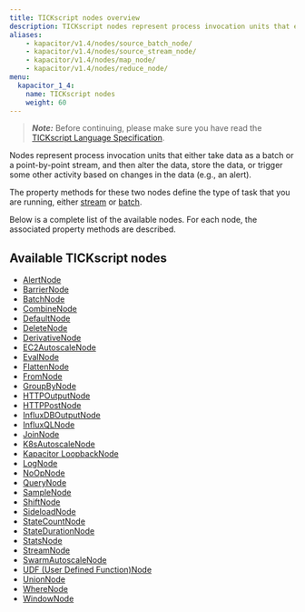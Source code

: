 ```yaml
---
title: TICKscript nodes overview
description: TICKscript nodes represent process invocation units that either take data as a batch or a point-by-point stream, and then alter the data, store the data, or trigger some other activity based on changes in the data (e.g., an alert).
aliases:
    - kapacitor/v1.4/nodes/source_batch_node/
    - kapacitor/v1.4/nodes/source_stream_node/
    - kapacitor/v1.4/nodes/map_node/
    - kapacitor/v1.4/nodes/reduce_node/
menu:
  kapacitor_1_4:
    name: TICKscript nodes
    weight: 60
---
```


> ***Note:*** Before continuing, please make sure you have read the
> [TICKscript Language Specification](/kapacitor/v1.4/tick/).

Nodes represent process invocation units that either take data as a batch or a point-by-point stream, and then alter the data, store the data, or trigger some other activity based on changes in the data (e.g., an alert).

The property methods for these two nodes define the type of task that you are running, either
[stream](/kapacitor/v1.4/introduction/getting-started/#triggering-alerts-from-stream-data)
or
[batch](/kapacitor/v1.4/introduction/getting-started/#triggering-alerts-from-batch-data).

Below is a complete list of the available nodes. For each node, the associated property methods are described.

## Available TICKscript nodes

* [AlertNode](/kapacitor/v1.4/nodes/alert_node)
* [BarrierNode](/kapacitor/v1.4/nodes/barrier_node)
* [BatchNode](/kapacitor/v1.4/nodes/batch_node)
* [CombineNode](/kapacitor/v1.4/nodes/combine_node)
* [DefaultNode](/kapacitor/v1.4/nodes/default_node)
* [DeleteNode](/kapacitor/v1.4/nodes/delete_node)
* [DerivativeNode](/kapacitor/v1.4/nodes/derivative_node)
* [EC2AutoscaleNode](/kapacitor/v1.4/nodes/ec2_autoscale_node)
* [EvalNode](/kapacitor/v1.4/nodes/eval_node)
* [FlattenNode](/kapacitor/v1.4/nodes/flatten_node)
* [FromNode](/kapacitor/v1.4/nodes/from_node)
* [GroupByNode](/kapacitor/v1.4/nodes/group_by_node)
* [HTTPOutputNode](/kapacitor/v1.4/nodes/http_out_node)
* [HTTPPostNode](/kapacitor/v1.4/nodes/http_post_node)
* [InfluxDBOutputNode](/kapacitor/v1.4/nodes/influx_d_b_out_node)
* [InfluxQLNode](/kapacitor/v1.4/nodes/influx_q_l_node)
* [JoinNode](/kapacitor/v1.4/nodes/join_node)
* [K8sAutoscaleNode](/kapacitor/v1.4/nodes/k8s_autoscale_node)
* [Kapacitor LoopbackNode](/kapacitor/v1.4/nodes/kapacitor_loopback_node)
* [LogNode](/kapacitor/v1.4/nodes/log_node)
* [NoOpNode](/kapacitor/v1.4/nodes/no_op_node)
* [QueryNode](/kapacitor/v1.4/nodes/query_node)
* [SampleNode](/kapacitor/v1.4/nodes/sample_node)
* [ShiftNode](/kapacitor/v1.4/nodes/shift_node)
* [SideloadNode](/kapacitor/v1.4/nodes/sideload_node)
* [StateCountNode](/kapacitor/v1.4/nodes/state_count_node)
* [StateDurationNode](/kapacitor/v1.4/nodes/state_duration_node)
* [StatsNode](/kapacitor/v1.4/nodes/stats_node)
* [StreamNode](/kapacitor/v1.4/nodes/stream_node)
* [SwarmAutoscaleNode](/kapacitor/v1.4/nodes/swarm_autoscale_node)
* [UDF (User Defined Function)Node](/kapacitor/v1.4/nodes/u_d_f_node)
* [UnionNode](/kapacitor/v1.4/nodes/union_node)
* [WhereNode](/kapacitor/v1.4/nodes/where_node)
* [WindowNode](/kapacitor/v1.4/nodes/window_node)
